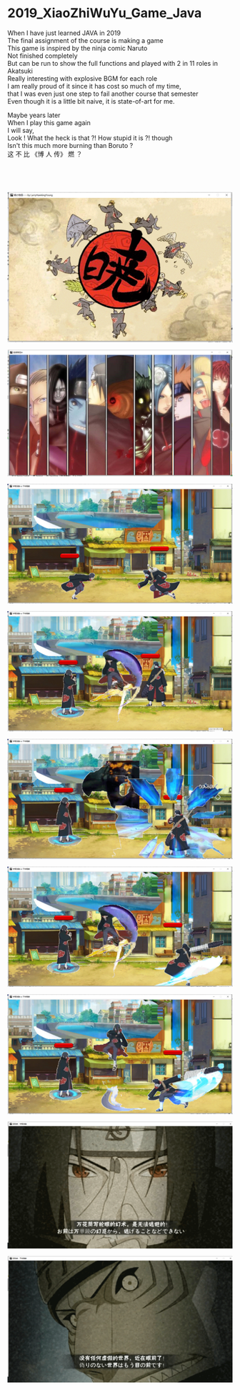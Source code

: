 # 2019_XiaoZhiWuYu_Game_Java
When I have just learned JAVA in 2019                                    
The final assignment of the course is making a game                              
This game is inspired by the ninja comic Naruto                               
Not finished completely                                                
But can be run to show the full functions and played with 2 in 11 roles in Akatsuki                                  
Really interesting with explosive BGM for each role                                              
I am really proud of it since it has cost so much of my time,                               
that I was even just one step to fail another course that semester                               
Even though it is a little bit naive, it is state-of-art for me.                                 
                                                  
Maybe years later                                   
When I play this game again                                   
I will say,                                                 
Look !
What the heck is that ?!
How stupid it is ?! though                                         
Isn't this much more burning than Boruto ?                              
这 不 比 《博 人 传》 燃 ？                                 

​                

​                                                                   

![](.\晓之物语\Image\微信截图_20210131213853.png)                         

![](.\晓之物语\Image\微信截图_20210131213900.png)

![](.\晓之物语\Image\微信截图_20210131224935.png)

![](.\晓之物语\Image\微信截图_20210131214005.png)

![](.\晓之物语\Image\微信截图_20210131214042.png)

![](.\晓之物语\Image\微信截图_20210131214101.png)

![](.\晓之物语\Image\微信截图_20210131214135.png)

![](.\晓之物语\Image\微信截图_20210131214317.png)

![](.\晓之物语\Image\微信截图_20210131225057.png)